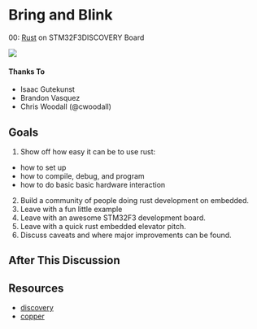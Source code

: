 # Bring and Blink

00: [Rust](https://www,rust-lang.org) on STM32F3DISCOVERY Board

![](https://www.rust-lang.org/logos/rust-logo-128x128.png)

#### Thanks To

  - Isaac Gutekunst
  - Brandon Vasquez
  - Chris Woodall (@cwoodall)

## Goals

1. Show off how easy it can be to use rust:
  - how to set up
  - how to compile, debug, and program
  - how to do basic basic hardware interaction
2. Build a community of people doing rust development on embedded.
3. Leave with a fun little example
4. Leave with an awesome STM32F3 development board.
5. Leave with a quick rust embedded elevator pitch.
6. Discuss caveats and where major improvements can be found.

## After This Discussion

## Resources

- [discovery](https://japaric.github.io/discovery/README.html)
- [copper](https://japaric.github.io/copper/README.html)
